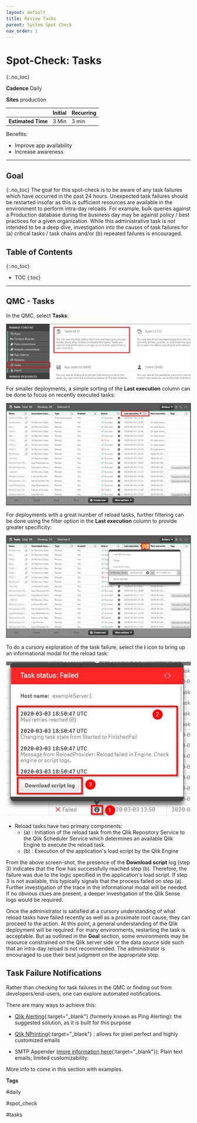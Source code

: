 ```yaml
---
layout: default
title: Review Tasks
parent: System Spot Check
nav_order: 1
---
```


# Spot-Check: Tasks
{:.no_toc}

**Cadence** <span class="label cadence">Daily</span>

**Sites** <span class="label prod">production</span>


|                                  		                    | Initial | Recurring  |
|---------------------------------------------------------|---------|------------|
| <i class="far fa-clock fa-sm"></i> **Estimated Time**   | 3 Min   | 3 min      |

Benefits:

  - Improve app availability
  - Increase awareness
  
-------------------------

## Goal
{:.no_toc}
The goal for this spot-check is to be aware of any task failures which have occurred in the past 24 hours. Unexpected task failures should be restarted insofar as this is sufficient resources are available in the environment to perform intra-day reloads. For example, bulk queries against a Production database during the business day may be against policy / best practices for a given organization. While this administrative task is _not_ intended to be a deep dive, investigation into the causes of task failures for (a) critical tasks / task chains and/or (b) repeated failures is encouraged.

## Table of Contents
{:.no_toc}

* TOC
{:toc}
-------------------------

## QMC - Tasks

In the QMC, select **Tasks**:

![check_tasks-1.png](images/check_tasks-1.png)

For smaller deployments, a simple sorting of the **Last execution** column can be done to focus on recently executed tasks:

![check_tasks-2.png](images/check_tasks-2.png)

For deployments with a great number of reload tasks, further filtering can be done using the filter option in the **Last execution** column to provide greater specificity:

![check_tasks-3.png](images/check_tasks-3.png)

To do a cursory exploration of the task failure, select the **i** icon to bring up an informational modal for the reload task:

![check_tasks-4.png](images/check_tasks-4.png)

 * Reload tasks have two primary components:
   * (a) : Initiation of the reload task from the Qlik Repository Service to the Qlik Scheduler Service which determines an available Qlik Engine to execute the reload task.
   * (b) : Execution of the application's load script by the Qlik Engine

From the above screen-shot, the presence of the **Download script** log (step 3) indicates that the flow has successfully reached step (b). Therefore, the failure was due to the logic specified in the application's load script. If step 3 is not available, this typically signals that the process failed on step (a). Further investigation of the trace in the informational modal will be needed. If no obvious clues are present, a deeper investigation of the Qlik Sense logs would be required.

Once the administrator is satisfied at a cursory understanding of what reload tasks have failed recently as well as a proximate root cause, they can proceed to the action. At this point, a general understanding of the Qlik deployment will be required. For many environments, restarting the task is acceptable. But as outlined in the **Goal** section, some environments may be resource constrained on the Qlik server side or the data source side such that an intra-day reload is not recommended. The administrator is encouraged to use their best judgment on the appropriate step.

## Task Failure Notifications

Rather than checking for task failures in the QMC or finding out from developers/end-users, one can explore automated notifications.

There are many ways to achieve this:

  - [Qlik Alerting](https://www.qlik.com/us/products/qlik-alerting){:target="_blank"} (formerly known as Ping Alerting): the suggested solution, as it is built for this purpose
  
  - [Qlik NPrinting](https://www.qlik.com/us/products/nprinting){:target="_blank"} : allows for pixel perfect and highly customized emails
  
  - SMTP Appender ([more information here](https://community.qlik.com/t5/Qlik-Architecture-Deep-Dive-Blog/SMTP-appender/ba-p/1582434){:target="_blank"}): Plain text emails; limited customizability.
  
More info to come in this section with examples.

**Tags**

#daily

#spot_check

#tasks

&nbsp;
